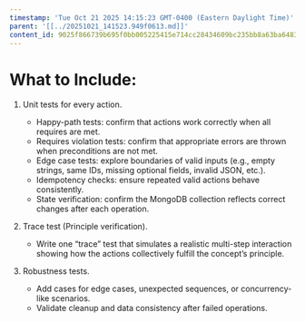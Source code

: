 ```yaml
---
timestamp: 'Tue Oct 21 2025 14:15:23 GMT-0400 (Eastern Daylight Time)'
parent: '[[../20251021_141523.949f0613.md]]'
content_id: 9025f866739b695f0bb005225415e714cc28434609bc235bb8a63ba6483e95e2
---
```


# What to Include:

1. Unit tests for every action.
   * Happy-path tests: confirm that actions work correctly when all requires are met.
   * Requires violation tests: confirm that appropriate errors are thrown when preconditions are not met.
   * Edge case tests: explore boundaries of valid inputs (e.g., empty strings, same IDs, missing optional fields, invalid JSON, etc.).
   * Idempotency checks: ensure repeated valid actions behave consistently.
   * State verification: confirm the MongoDB collection reflects correct changes after each operation.

2. Trace test (Principle verification).
   * Write one “trace” test that simulates a realistic multi-step interaction showing how the actions collectively fulfill the concept’s principle.

3. Robustness tests.
   * Add cases for edge cases, unexpected sequences, or concurrency-like scenarios.
   * Validate cleanup and data consistency after failed operations.
